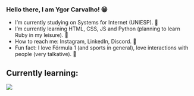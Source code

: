 ### Hello there, I am Ygor Carvalho! 😁

- I’m currently studying on Systems for Internet (UNIESP). 🎒
- I’m currently learning HTML, CSS, JS and Python (planning to learn Ruby in my leisure). 💭
- How to reach me: Instagram, LinkedIn, Discord. 📮
- Fun fact: I love Fórmula 1 (and sports in general), love interactions with people (very talkative). 🍞

## Currently learning: 

<div>
  <img src="https://cdn.jsdelivr.net/gh/devicons/devicon/icons/html5/html5-original.svg" width "50" height "20"/> 
  <img scr="https://cdn.jsdelivr.net/gh/devicons/devicon/icons/css3/css3-original.svg" width "40" height "40"/> 
  <img scr="https://cdn.jsdelivr.net/gh/devicons/devicon/icons/javascript/javascript-original.svg" width "40" height "40"/> 
  <img scr="https://cdn.jsdelivr.net/gh/devicons/devicon/icons/python/python-original.svg" width "40" height "40"/>
<div/> 
